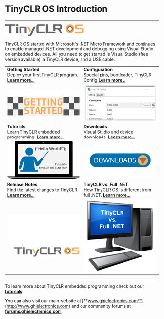 # TinyCLR OS Introduction
---
![TinyCLR Logo](images/tinyclr-logo-noborder.jpg)

TinyCLR OS started with Microsoft's .NET Micro Framework and continues to enable managed .NET development and debugging using Visual Studio on embedded devices. All you need to get started is Visual Studio (free version available), a TinyCLR device, and a USB cable.

|  |  |
|--|--|
|  **Getting Started** </br> Deploy your first TinyCLR program. [**Learn more...**](getting-started.md)  |  **Configuration** </br> Special pins, bootloader, TinyCLR Config [**Learn more...**](configuration.md) |
|  [![Getting Started](images/getting-started.jpg)](getting-started.md)   |  [![TinyCLR Config](images/tinyclr-config-sm.png)](configuration.md)  |
|  **Tutorials** </br> Learn TinyCLR embedded programming. [**Learn more...**](tutorials/intro.md)  |  **Downloads** </br> Visual Studio and device downloads. [**Learn more...**](downloads.md)  |
|  [![Tutorials](images/tutorials.jpg)](tutorials/intro.md)  |  [![Download](images/download.jpg)](downloads.md) | 
| **Release Notes** </br> Find the latest changes to TinyCLR. [**Learn more...**](release-notes.md)  |  **TinyCLR vs. Full .NET** </br> How TinyCLR OS is different from full .NET. [**Learn more...**](tinyclr-vs-full-dot-net.md) |
|  [![Release Notes](images/tinyclr-logo.jpg)](release-notes.md)  |  [![TinyCLR vs. Full .NET](images/tinyclr-vs-full-dot-net.png)](tinyclr-vs-full-dot-net.md)  |


***

To learn more about TinyCLR embedded programming check out our [**tutorials**](tutorials/intro.md).

You can also visit our main website at [**www.ghielectronics.com**](http://www.ghielectronics.com) and our community forums at [**forums.ghielectronics.com**](https://forums.ghielectronics.com/).

